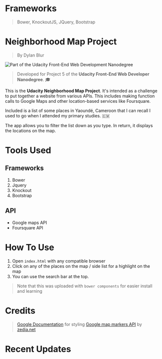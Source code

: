 # Frameworks
>Bower, KnockoutJS, JQuery, Bootstrap

# Neighborhood Map Project
> By Dylan Blur

![Part of the Udacity Front-End Web Development Nanodegree](https://img.shields.io/badge/Udacity-Front--End%20Web%20Developer%20Nanodegree-02b3e4.svg)

> Developed for Project 5 of the **Udacity Front-End Web Developer Nanodegree**. 🎓

This is the **Udacity Neighborhood Map Project**. It's intended as a challenge to put together a website from various APIs. This includes making function calls to Google Maps and other location-based services like Foursquare.

Included is a list of some places in Yaoundé, Cameroon that I can recall I used to go when I attended my primary studies. 🇨🇲 

The app allows you to filter the list down as you type. In return, it displays the locations on the map.

# Tools Used
## Frameworks
1. Bower
1. Jquery
2. Knockout
3. Bootstrap

## API
* Google maps API
* Foursquare API


# How To Use

1. Open `index.html` with any compatible browser
2. Click on any of the places on the map / side list for a highlight on the map
3. You can use the search bar at the top.

> Note that this was uploaded with `bower components` for easier install and learning

# Credits
> [Google Documentation](https://developers.google.com/maps/documentation/javascript/styling) for styling
> [Google map markers API](http://www.googlemapsmarkers.com) by [zedia.net](www.zedia.net)

# Recent Updates

